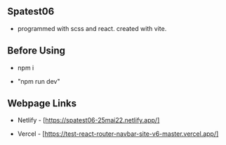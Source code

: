 ## Spatest06

-   programmed with scss and react. created with vite.

## Before Using

-   npm i

-   "npm run dev"

## Webpage Links

-   Netlify - [https://spatest06-25mai22.netlify.app/]

-   Vercel - [https://test-react-router-navbar-site-v6-master.vercel.app/]
